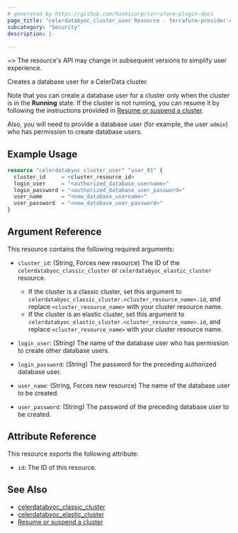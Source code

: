 ```yaml
---
# generated by https://github.com/hashicorp/terraform-plugin-docs
page_title: "celerdatabyoc_cluster_user Resource - terraform-provider-celerdatabyoc"
subcategory: "Security"
description: |-
  
---
```


~> The resource's API may change in subsequent versions to simplify user experience.

Creates a database user for a CelerData cluster.

Note that you can create a database user for a cluster only when the cluster is in the **Running** state. If the cluster is not running, you can resume it by following the instructions provided in [Resume or suspend a cluster](../guides/resume_suspend_cluster.md).

Also, you will need to provide a database user (for example, the user `admin`) who has permission to create database users.

## Example Usage

```terraform
resource "celerdatabyoc_cluster_user" "user_01" {
  cluster_id     = <cluster_resource_id>
  login_user     = "<authorized_database_username>"
  login_password = "<authorized_database_user_password>"
  user_name      = "<new_database_username>"
  user_password  = "<new_database_user_password>"
}
```

## Argument Reference

This resource contains the following required arguments:

- `cluster_id`: (String, Forces new resource) The ID of the `celerdatabyoc_classic_cluster` or `celerdatabyoc_elastic_cluster` resource.

  - If the cluster is a classic cluster, set this argument to `celerdatabyoc_classic_cluster.<cluster_resource_name>.id`, and replace `<cluster_resource_name>` with your cluster resource name.
  - If the cluster is an elastic cluster, set this argument to `celerdatabyoc_elastic_cluster.<cluster_resource_name>.id`, and replace `<cluster_resource_name>` with your cluster resource name.

- `login_user`: (String) The name of the database user who has permission to create other database users.

- `login_password`: (String) The password for the preceding authorized database user.

- `user_name`: (String, Forces new resource) The name of the database user to be created.

- `user_password`: (String) The password of the preceding database user to be created.

## Attribute Reference

This resource exports the following attribute:

- `id`: The ID of this resource.

## See Also

- [celerdatabyoc_classic_cluster](../resources/classic_cluster.md)
- [celerdatabyoc_elastic_cluster](../resources/elastic_cluster.md)
- [Resume or suspend a cluster](../guides/resume_suspend_cluster.md)

